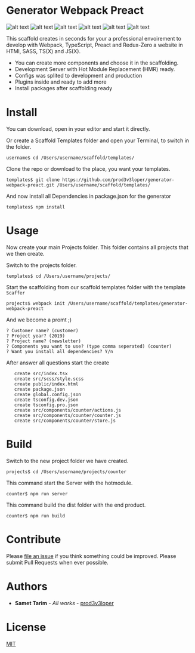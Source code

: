 # Generator Webpack Preact

![alt text](https://img.shields.io/npm/v/generator-webpack-preact.svg?style=flat "NPM Version")
![alt text](https://img.shields.io/npm/l/generator-webpack-preact.svg?style=flat "License")
![alt text](https://img.shields.io/github/languages/count/hyp3rly/generator-webpack-preact.svg?style=flat "Language Count")
![alt text](https://img.shields.io/github/commit-activity/m/prod3v3loper/generator-webpack-preact.svg?style=flat "Commit Activity")
![alt text](https://img.shields.io/bundlephobia/min/generator-webpack-preact.svg?style=flat "Minified")
![alt text](https://img.shields.io/bundlephobia/minzip/generator-webpack-preact.svg?style=flat "Minified & Gzipped")

This scaffold creates in seconds for your a professional envoirement to develop with Webpack, TypeScript, Preact and Redux-Zero a website in HTMl, SASS, TS(X) and JS(X).

- You can create more components and choose it in the scaffolding.
- Development Server with Hot Module Replacement (HMR) ready.
- Configs was splited to development and production
- Plugins inside and ready to add more
- Install packages after scaffolding ready

# Install

You can download, open in your editor and start it directly.

Or create a Scaffold Templates folder and open your Terminal, to switch in the folder.
```
username$ cd /Users/username/scaffold/templates/
```

Clone the repo or download to the place, you want your templates.
```
templates$ git clone https://github.com/prod3v3loper/generator-webpack-preact.git /Users/username/scaffold/templates/
```

And now install all Dependencies in package.json for the generator
```
templates$ npm install
```

# Usage

Now create your main Projects folder. This folder contains all projects that we then create.

Switch to the projects folder.
```
templates$ cd /Users/username/projects/
```

Start the scaffolding from our scaffold templates folder with the template `Scaffer`
```
projects$ webpack init /Users/username/scaffold/templates/generator-webpack-preact
```

And we become a promt ;)

```
? Customer name? (customer)
? Project year? (2019)
? Project name? (newsletter)
? Components you want to use? (type comma seperated) (counter)
? Want you install all dependencies? Y/n
```

After answer all questions start the create 
```
   create src/index.tsx
   create src/scss/style.scss
   create public/index.html
   create package.json
   create global.config.json
   create tsconfig.dev.json
   create tsconfig.pro.json
   create src/components/counter/actions.js
   create src/components/counter/counter.js
   create src/components/counter/store.js
```

# Build

Switch to the new project folder we have created.
```
projects$ cd /Users/username/projects/counter
```

This command start the Server with the hotmodule.
```
counter$ npm run server
```
This command build the dist folder with the end product.
```
counter$ npm run build
```

# Contribute

Please [file an issue](https://github.com/prod3v3loper/generator-webpack-preact/issues) if you
think something could be improved. Please submit Pull Requests when ever
possible.

# Authors

* **Samet Tarim** - *All works* - [prod3v3loper](https://www.tnado.com/author/prod3v3loper/)

# License

[MIT](https://github.com/prod3v3loper/generator-webpack-preact/blob/master/LICENSE)